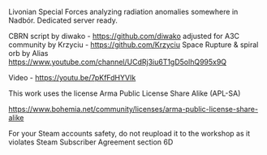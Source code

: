 Livonian Special Forces analyzing radiation anomalies somewhere in Nadbór.
Dedicated server ready.

CBRN script by diwako - https://github.com/diwako adjusted for A3C community by Krzyciu - https://github.com/Krzyciu
Space Rupture & spiral orb by Alias https://www.youtube.com/channel/UCdRj3iu6T1gD5olhQ995x9Q

Video - https://youtu.be/7pKfFdHYVIk

This work uses the license Arma Public License Share Alike (APL-SA)

https://www.bohemia.net/community/licenses/arma-public-license-share-alike

For your Steam accounts safety, do not reupload it to the workshop as it violates Steam Subscriber Agreement section 6D 
